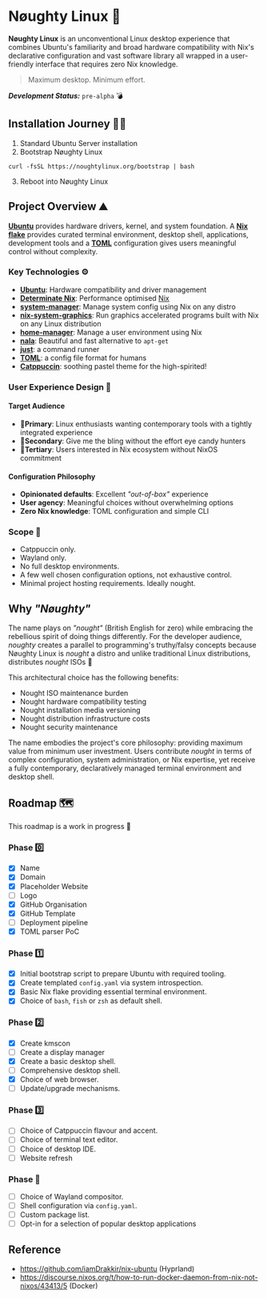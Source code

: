 # Nøughty Linux 🐧

**Nøughty Linux** is an unconventional Linux desktop experience that combines Ubuntu's familiarity and broad hardware compatibility with Nix's declarative configuration and vast software library all wrapped in a user-friendly interface that requires zero Nix knowledge.

> Maximum desktop. Minimum effort.

***Development Status:*** `pre-alpha` 💣

## Installation Journey 🧑‍💻
1. Standard Ubuntu Server installation
2. Bootstrap Nøughty Linux
```shell
curl -fsSL https://noughtylinux.org/bootstrap | bash
```
3. Reboot into Nøughty Linux

## Project Overview ⛰️

[**Ubuntu**](https://ubuntu.com) provides hardware drivers, kernel, and system foundation. A [**Nix flake**](https://zero-to-nix.com/concepts/flakes/) provides curated terminal environment, desktop shell, applications, development tools and a [**TOML**](https://toml.io) configuration gives users meaningful control without complexity.

### Key Technologies ⚙️

- [**Ubuntu**](https://ubuntu.com): Hardware compatibility and driver management
- [**Determinate Nix**](https://docs.determinate.systems/determinate-nix/): Performance optimised [Nix](https://zero-to-nix.com/concepts/nix/)
- [**system-manager**](https://github.com/numtide/system-manager): Manage system config using Nix on any distro
- [**nix-system-graphics**](https://github.com/soupglasses/nix-system-graphics): Run graphics accelerated programs built with Nix on any Linux distribution
- [**home-manager**](https://github.com/nix-community/home-manager): Manage a user environment using Nix
- [**nala**](https://gitlab.com/volian/nala): Beautiful and fast alternative to `apt-get`
- [**just**](https://just.systems/): a command runner
- [**TOML**](https://toml.io): a config file format for humans
- [**Catppuccin**](https://catppuccin.com/): soothing pastel theme for the high-spirited!

### User Experience Design 👤

#### Target Audience
- 🥇**Primary**: Linux enthusiasts wanting contemporary tools with a tightly integrated experience
- 🥈**Secondary**: Give me the bling without the effort eye candy hunters
- 🥉**Tertiary**: Users interested in Nix ecosystem without NixOS commitment

#### Configuration Philosophy
- **Opinionated defaults**: Excellent *"out-of-box"* experience
- **User agency**: Meaningful choices without overwhelming options
- **Zero Nix knowledge**: TOML configuration and simple CLI

### Scope 🔭

- Catppuccin only.
- Wayland only.
- No full desktop environments.
- A few well chosen configuration options, not exhaustive control.
- Minimal project hosting requirements. Ideally nought.

## Why *"Nøughty"*

The name plays on *"nought"* (British English for zero) while embracing the rebellious spirit of doing things differently.
For the developer audience, *noughty* creates a parallel to programming's truthy/falsy concepts because Nøughty Linux is *nought* a distro and unlike traditional Linux distributions, distributes *nought* ISOs 📀

This architectural choice has the following benefits:

- Nought ISO maintenance burden
- Nought hardware compatibility testing
- Nought installation media versioning
- Nought distribution infrastructure costs
- Nought security maintenance

The name embodies the project's core philosophy: providing maximum value from minimum user investment.
Users contribute *nought* in terms of complex configuration, system administration, or Nix expertise, yet receive a fully contemporary, declaratively managed terminal environment and desktop shell.

## Roadmap 🗺️

This roadmap is a work in progress 🚧

### Phase 0️⃣

- [x] Name
- [x] Domain
- [x] Placeholder Website
- [ ] Logo
- [x] GitHub Organisation
- [x] GitHub Template
- [ ] Deployment pipeline
- [x] TOML parser PoC

### Phase 1️⃣

- [x] Initial bootstrap script to prepare Ubuntu with required tooling.
- [x] Create templated `config.yaml` via system introspection.
- [x] Basic Nix flake providing essential terminal environment.
- [x] Choice of `bash`, `fish` or `zsh` as default shell.

### Phase 2️⃣

- [x] Create kmscon
- [ ] Create a display manager
- [x] Create a basic desktop shell.
- [ ] Comprehensive desktop shell.
- [x] Choice of web browser.
- [ ] Update/upgrade mechanisms.

### Phase 3️⃣

- [ ] Choice of Catppuccin flavour and accent.
- [ ] Choice of terminal text editor.
- [ ] Choice of desktop IDE.
- [ ] Website refresh

### Phase 🔮

- [ ] Choice of Wayland compositor.
- [ ] Shell configuration via `config.yaml`.
- [ ] Custom package list.
- [ ] Opt-in for a selection of popular desktop applications

## Reference

- <https://github.com/iamDrakkir/nix-ubuntu> (Hyprland)
- <https://discourse.nixos.org/t/how-to-run-docker-daemon-from-nix-not-nixos/43413/5> (Docker)
